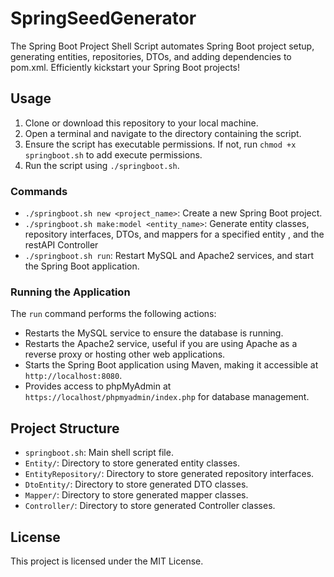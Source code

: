 # SpringSeedGenerator
The Spring Boot Project Shell Script automates Spring Boot project setup, generating entities, repositories, DTOs, and adding dependencies to pom.xml. Efficiently kickstart your Spring Boot projects!

## Usage

1. Clone or download this repository to your local machine.
2. Open a terminal and navigate to the directory containing the script.
3. Ensure the script has executable permissions. If not, run `chmod +x springboot.sh` to add execute permissions.
4. Run the script using `./springboot.sh`.

### Commands

- `./springboot.sh new <project_name>`: Create a new Spring Boot project.
- `./springboot.sh make:model <entity_name>`: Generate entity classes, repository interfaces, DTOs, and mappers for a specified entity , and the restAPI Controller
- `./springboot.sh run`: Restart MySQL and Apache2 services, and start the Spring Boot application.

### Running the Application

The `run` command performs the following actions:
- Restarts the MySQL service to ensure the database is running.
- Restarts the Apache2 service, useful if you are using Apache as a reverse proxy or hosting other web applications.
- Starts the Spring Boot application using Maven, making it accessible at `http://localhost:8080`.
- Provides access to phpMyAdmin at `https://localhost/phpmyadmin/index.php` for database management.

## Project Structure

- `springboot.sh`: Main shell script file.
- `Entity/`: Directory to store generated entity classes.
- `EntityRepository/`: Directory to store generated repository interfaces.
- `DtoEntity/`: Directory to store generated DTO classes.
- `Mapper/`: Directory to store generated mapper classes.
- `Controller/`: Directory to store generated Controller classes.

## License

This project is licensed under the MIT License.
